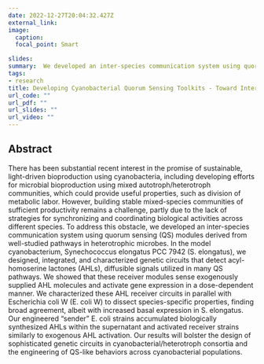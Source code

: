 ```yaml
---
date: 2022-12-27T20:04:32.427Z
external_link:
image:
  caption:
  focal_point: Smart

slides:
summary:  We developed an inter-species communication system using quorum sensing modules derived from well-studied pathways in heterotrophic microbes. 
tags:
- research
title: Developing Cyanobacterial Quorum Sensing Toolkits - Toward Interspecies Coordination in Mixed Autotroph/Heterotroph Communities
url_code: ""
url_pdf: ""
url_slides: ""
url_video: ""
---
```


## Abstract

There has been substantial recent interest in the promise of sustainable, light-driven bioproduction using cyanobacteria, including developing efforts for microbial bioproduction using mixed autotroph/heterotroph communities, which could provide useful properties, such as division of metabolic labor. However, building stable mixed-species communities of sufficient productivity remains a challenge, partly due to the lack of strategies for synchronizing and coordinating biological activities across different species. To address this obstacle, we developed an inter-species communication system using quorum sensing (QS) modules derived from well-studied pathways in heterotrophic microbes. In the model cyanobacterium, Synechococcus elongatus PCC 7942 (S. elongatus), we designed, integrated, and characterized genetic circuits that detect acyl-homoserine lactones (AHLs), diffusible signals utilized in many QS pathways. We showed that these receiver modules sense exogenously supplied AHL molecules and activate gene expression in a dose-dependent manner. We characterized these AHL receiver circuits in parallel with Escherichia coli W (E. coli W) to dissect species-specific properties, finding broad agreement, albeit with increased basal expression in S. elongatus. Our engineered “sender” E. coli strains accumulated biologically synthesized AHLs within the supernatant and activated receiver strains similarly to exogenous AHL activation. Our results will bolster the design of sophisticated genetic circuits in cyanobacterial/heterotroph consortia and the engineering of QS-like behaviors across cyanobacterial populations.